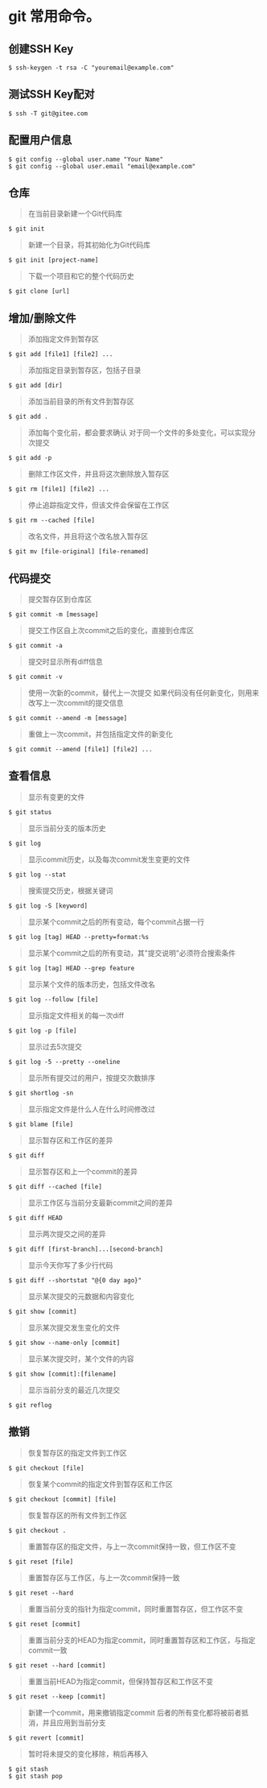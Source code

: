 # git 常用命令。

## 创建SSH Key
```shell
$ ssh-keygen -t rsa -C "youremail@example.com"
```
## 测试SSH Key配对
```shell
$ ssh -T git@gitee.com
```

## 配置用户信息
```shell
$ git config --global user.name "Your Name"             
$ git config --global user.email "email@example.com"
```

## 仓库
> 在当前目录新建一个Git代码库
```shell
$ git init
```

> 新建一个目录，将其初始化为Git代码库
```shell
$ git init [project-name]
```

> 下载一个项目和它的整个代码历史
```shell
$ git clone [url]
```
## 增加/删除文件
> 添加指定文件到暂存区
```shell
$ git add [file1] [file2] ...
```

> 添加指定目录到暂存区，包括子目录
```shell
$ git add [dir]
```

> 添加当前目录的所有文件到暂存区
```shell
$ git add .
```

> 添加每个变化前，都会要求确认
> 对于同一个文件的多处变化，可以实现分次提交
```shell
$ git add -p
```

> 删除工作区文件，并且将这次删除放入暂存区
```shell
$ git rm [file1] [file2] ...
```

> 停止追踪指定文件，但该文件会保留在工作区
```shell
$ git rm --cached [file]
```

> 改名文件，并且将这个改名放入暂存区
```shell
$ git mv [file-original] [file-renamed]
```
## 代码提交
> 提交暂存区到仓库区
```shell
$ git commit -m [message]
```

> 提交工作区自上次commit之后的变化，直接到仓库区
```shell
$ git commit -a
```

> 提交时显示所有diff信息
```shell
$ git commit -v
```

> 使用一次新的commit，替代上一次提交
> 如果代码没有任何新变化，则用来改写上一次commit的提交信息
```shell
$ git commit --amend -m [message]
```

> 重做上一次commit，并包括指定文件的新变化
```shell
$ git commit --amend [file1] [file2] ...
```
## 查看信息
> 显示有变更的文件
```shell
$ git status
```

> 显示当前分支的版本历史
```shell
$ git log
```

> 显示commit历史，以及每次commit发生变更的文件
```shell
$ git log --stat
```

> 搜索提交历史，根据关键词
```shell
$ git log -S [keyword]
```

> 显示某个commit之后的所有变动，每个commit占据一行
```shell
$ git log [tag] HEAD --pretty=format:%s
```

> 显示某个commit之后的所有变动，其"提交说明"必须符合搜索条件
```shell
$ git log [tag] HEAD --grep feature
```

> 显示某个文件的版本历史，包括文件改名
```shell
$ git log --follow [file]
```

> 显示指定文件相关的每一次diff
```shell
$ git log -p [file]
```

> 显示过去5次提交
```shell
$ git log -5 --pretty --oneline
```

> 显示所有提交过的用户，按提交次数排序
```shell
$ git shortlog -sn
```

> 显示指定文件是什么人在什么时间修改过
```shell
$ git blame [file]
```

> 显示暂存区和工作区的差异
```shell
$ git diff
```

> 显示暂存区和上一个commit的差异
```shell
$ git diff --cached [file]
```

> 显示工作区与当前分支最新commit之间的差异
```shell
$ git diff HEAD
```

> 显示两次提交之间的差异
```shell
$ git diff [first-branch]...[second-branch]
```

> 显示今天你写了多少行代码
```shell
$ git diff --shortstat "@{0 day ago}"
```

> 显示某次提交的元数据和内容变化
```shell
$ git show [commit]
```

> 显示某次提交发生变化的文件
```shell
$ git show --name-only [commit]
```

> 显示某次提交时，某个文件的内容
```shell
$ git show [commit]:[filename]
```

> 显示当前分支的最近几次提交
```shell
$ git reflog
```

## 撤销
> 恢复暂存区的指定文件到工作区
```shell
$ git checkout [file]
```

> 恢复某个commit的指定文件到暂存区和工作区
```shell
$ git checkout [commit] [file]
```

> 恢复暂存区的所有文件到工作区
```shell
$ git checkout .
```

> 重置暂存区的指定文件，与上一次commit保持一致，但工作区不变
```shell
$ git reset [file]
```

> 重置暂存区与工作区，与上一次commit保持一致
```shell
$ git reset --hard 
```

> 重置当前分支的指针为指定commit，同时重置暂存区，但工作区不变
```shell
$ git reset [commit]
```

> 重置当前分支的HEAD为指定commit，同时重置暂存区和工作区，与指定commit一致
```shell
$ git reset --hard [commit]
```

> 重置当前HEAD为指定commit，但保持暂存区和工作区不变
```shell
$ git reset --keep [commit]
```

> 新建一个commit，用来撤销指定commit
> 后者的所有变化都将被前者抵消，并且应用到当前分支
```shell
$ git revert [commit]
```

> 暂时将未提交的变化移除，稍后再移入
```shell
$ git stash
$ git stash pop
```

